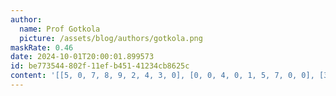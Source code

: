 ```yaml
---
author:
  name: Prof Gotkola
  picture: /assets/blog/authors/gotkola.png
maskRate: 0.46
date: 2024-10-01T20:00:01.899573
id: be773544-802f-11ef-b451-41234cb8625c
content: '[[5, 0, 7, 8, 9, 2, 4, 3, 0], [0, 0, 4, 0, 1, 5, 7, 0, 0], [3, 8, 2, 7, 4, 0, 9, 1, 0], [2, 7, 8, 9, 0, 4, 0, 5, 0], [0, 3, 1, 0, 0, 0, 0, 0, 0], [0, 9, 5, 1, 2, 8, 0, 0, 7], [1, 0, 6, 4, 0, 0, 8, 0, 3], [7, 4, 3, 6, 0, 0, 5, 0, 0], [0, 0, 0, 0, 0, 0, 0, 6, 4]]'
---
```

